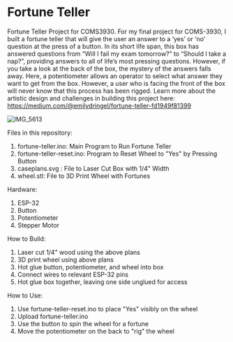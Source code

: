 # Fortune Teller
Fortune Teller Project for COMS3930. For my final project for COMS-3930, I built a fortune teller that will give the user an answer to a ‘yes’ or ‘no’ question at the press of a button. In its short life span, this box has answered questions from “Will I fail my exam tomorrow?” to “Should I take a nap?”, providing answers to all of life’s most pressing questions. However, if you take a look at the back of the box, the mystery of the answers falls away. Here, a potentiometer allows an operator to select what answer they want to get from the box. However, a user who is facing the front of the box will never know that this process has been rigged. Learn more about the artistic design and challenges in building this project here: https://medium.com/@emilydringel/fortune-teller-fd1949f81399

![IMG_5613](https://user-images.githubusercontent.com/43360191/167316296-7da56634-c95e-4a51-9a33-5303ca74a5bf.jpg)

Files in this repository:
1) fortune-teller.ino: Main Program to Run Fortune Teller
2) fortune-teller-reset.ino: Program to Reset Wheel to "Yes" by Pressing Button
3) caseplans.svg : File to Laser Cut Box with 1/4" Width
4) wheel.stl: File to 3D Print Wheel with Fortunes

Hardware:
1) ESP-32
2) Button
3) Potentiometer
4) Stepper Motor

How to Build:
1) Laser cut 1/4" wood using the above plans
2) 3D print wheel using above plans
3) Hot glue button, potentiometer, and wheel into box
4) Connect wires to relevant ESP-32 pins
5) Hot glue box together, leaving one side unglued for access

How to Use:
1) Use fortune-teller-reset.ino to place "Yes" visibly on the wheel
2) Upload fortune-teller.ino
3) Use the button to spin the wheel for a fortune
4) Move the potentiometer on the back to "rig" the wheel

